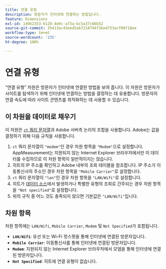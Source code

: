 ```yaml
---
title: 연결 유형
description: 방문자가 인터넷에 연결하는 방법입니다.
feature: Dimensions
exl-id: 149b2353-6128-4e0c-a73a-bc5a37c66b52
source-git-commit: 35413ac43eed5ab7218794f26e4753acf08f18ee
workflow-type: tm+mt
source-wordcount: '235'
ht-degree: 100%

---
```


# 연결 유형

“연결 유형” 차원은 방문자가 인터넷에 연결한 방법을 보여 줍니다. 이 차원은 방문자가 사이트를 탐색하기 위해 인터넷에 연결하는 방법을 결정하는 데 유용합니다. 방문자의 연결 속도에 따라 사이트 콘텐츠를 최적화하는 데 사용할 수 있습니다.

## 이 차원을 데이터로 채우기

이 차원은 [`ct` 쿼리 문자열](/help/implement/validate/query-parameters.md)과 Adobe 서버측 논리의 조합을 사용합니다. Adobe는 값을 결정하기 위해 다음 규칙을 사용합니다.

1. `ct` 쿼리 문자열이 `"modem"`인 경우 차원 항목을 `"Modem"`으로 설정합니다. AppMeasurement는 지원되지 않는 Internet Explorer 브라우저에서만 이 데이터를 수집하므로 이 차원 항목이 일반적이지는 않습니다.
1. 히트의 IP 주소를 확인하고 Adobe 내부의 조회 테이블을 참조합니다. IP 주소가 이동통신사의 주소인 경우 차원 항목을 `"Mobile Carrier"`로 설정합니다.
1. `ct` 쿼리 문자열이 `"lan"`인 경우 차원 항목을 `"LAN/Wifi"`로 설정합니다.
1. 히트가 [데이터 소스](/help/import/c-data-sources/datasrc-home.md)에서 발생하거나 특별한 유형의 조회로 간주되는 경우 차원 항목을 `"Not specified"`로 설정합니다.
1. 위의 규칙 중 어느 것도 충족되지 않으면 기본값은 `"LAN/Wifi"`입니다.

## 차원 항목

차원 항목에는 `LAN/Wifi`, `Mobile Carrier`, `Modem` 및 `Not Specified`가 포함됩니다.

* **`LAN/Wifi`**: 유선 또는 Wi-Fi 핫스팟을 통해 인터넷에 연결된 방문자입니다.
* **`Mobile Carrier`**: 이동통신사를 통해 인터넷에 연결된 방문자입니다.
* **`Modem`**: 지원되지 않는 Internet Explorer 브라우저에서 모뎀을 통해 인터넷에 연결된 방문자입니다.
* **`Not Specified`**: 히트에 연결 유형이 없습니다.
